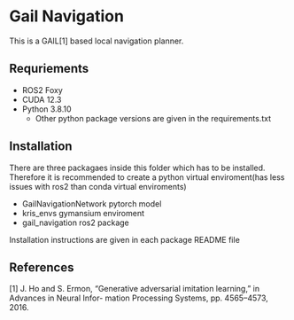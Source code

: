 # Gail Navigation

This is a GAIL[1] based local navigation planner. 

## Requriements
- ROS2 Foxy
- CUDA 12.3 
- Python 3.8.10
    - Other python package versions are given in the requirements.txt

## Installation
There are three packagaes inside this folder which has to be installed.
Therefore it is recommended to create a python virtual enviroment(has less
issues with ros2 than conda virtual enviroments)
- GailNavigationNetwork pytorch model
- kris_envs gymansium enviroment
- gail_navigation ros2 package

Installation instructions are given in each package README file 

## References 
[1] J. Ho and S. Ermon, “Generative adversarial imitation learning,” in Advances in Neural Infor-
mation Processing Systems, pp. 4565–4573, 2016.

